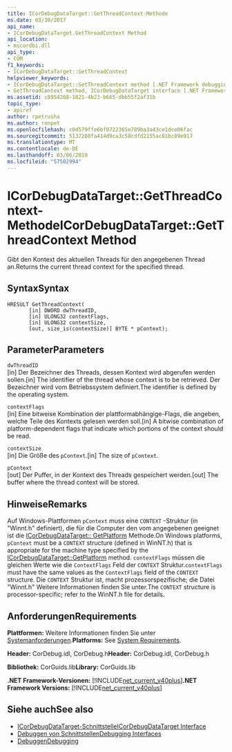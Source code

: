 ```yaml
---
title: ICorDebugDataTarget::GetThreadContext-Methode
ms.date: 03/30/2017
api_name:
- ICorDebugDataTarget.GetThreadContext Method
api_location:
- mscordbi.dll
api_type:
- COM
f1_keywords:
- ICorDebugDataTarget::GetThreadContext
helpviewer_keywords:
- ICorDebugDataTarget::GetThreadContext method [.NET Framework debugging]
- GetThreadContext method, ICorDebugDataTarget interface [.NET Framework debugging]
ms.assetid: c8954268-1821-4b23-b665-dbb55f2af31b
topic_type:
- apiref
author: rpetrusha
ms.author: ronpet
ms.openlocfilehash: c0d579ffe6bf0722365e789ba3a43ce1dce06fac
ms.sourcegitcommit: 5137208fa414d9ca3c58cdfd2155ac81bc89e917
ms.translationtype: MT
ms.contentlocale: de-DE
ms.lasthandoff: 03/06/2019
ms.locfileid: "57502994"
---
```

# <a name="icordebugdatatargetgetthreadcontext-method"></a><span data-ttu-id="e5cab-102">ICorDebugDataTarget::GetThreadContext-Methode</span><span class="sxs-lookup"><span data-stu-id="e5cab-102">ICorDebugDataTarget::GetThreadContext Method</span></span>
<span data-ttu-id="e5cab-103">Gibt den Kontext des aktuellen Threads für den angegebenen Thread an.</span><span class="sxs-lookup"><span data-stu-id="e5cab-103">Returns the current thread context for the specified thread.</span></span>  
  
## <a name="syntax"></a><span data-ttu-id="e5cab-104">Syntax</span><span class="sxs-lookup"><span data-stu-id="e5cab-104">Syntax</span></span>  
  
```  
HRESULT GetThreadContext(  
       [in] DWORD dwThreadID,  
       [in] ULONG32 contextFlags,  
       [in] ULONG32 contextSize,  
       [out, size_is(contextSize)] BYTE * pContext);  
```  
  
## <a name="parameters"></a><span data-ttu-id="e5cab-105">Parameter</span><span class="sxs-lookup"><span data-stu-id="e5cab-105">Parameters</span></span>  
 `dwThreadID`  
 <span data-ttu-id="e5cab-106">[in] Der Bezeichner des Threads, dessen Kontext wird abgerufen werden sollen.</span><span class="sxs-lookup"><span data-stu-id="e5cab-106">[in] The identifier of the thread whose context is to be retrieved.</span></span> <span data-ttu-id="e5cab-107">Der Bezeichner wird vom Betriebssystem definiert.</span><span class="sxs-lookup"><span data-stu-id="e5cab-107">The identifier is defined by the operating system.</span></span>  
  
 `contextFlags`  
 <span data-ttu-id="e5cab-108">[in] Eine bitweise Kombination der plattformabhängige-Flags, die angeben, welche Teile des Kontexts gelesen werden soll.</span><span class="sxs-lookup"><span data-stu-id="e5cab-108">[in] A bitwise combination of platform-dependent flags that indicate which portions of the context should be read.</span></span>  
  
 `contextSize`  
 <span data-ttu-id="e5cab-109">[in] Die Größe des `pContext`.</span><span class="sxs-lookup"><span data-stu-id="e5cab-109">[in] The size of `pContext`.</span></span>  
  
 `pContext`  
 <span data-ttu-id="e5cab-110">[out] Der Puffer, in der Kontext des Threads gespeichert werden.</span><span class="sxs-lookup"><span data-stu-id="e5cab-110">[out] The buffer where the thread context will be stored.</span></span>  
  
## <a name="remarks"></a><span data-ttu-id="e5cab-111">Hinweise</span><span class="sxs-lookup"><span data-stu-id="e5cab-111">Remarks</span></span>  
 <span data-ttu-id="e5cab-112">Auf Windows-Plattformen `pContext` muss eine `CONTEXT` -Struktur (in "Winnt.h" definiert), die für die Computer den vom angegebenen geeignet ist die [ICorDebugDataTarget:: GetPlatform](../../../../docs/framework/unmanaged-api/debugging/icordebugdatatarget-getplatform-method.md) Methode.</span><span class="sxs-lookup"><span data-stu-id="e5cab-112">On Windows platforms, `pContext` must be a `CONTEXT` structure (defined in WinNT.h) that is appropriate for the machine type specified by the [ICorDebugDataTarget::GetPlatform](../../../../docs/framework/unmanaged-api/debugging/icordebugdatatarget-getplatform-method.md) method.</span></span> <span data-ttu-id="e5cab-113">`contextFlags` müssen die gleichen Werte wie die `ContextFlags` Feld der `CONTEXT` Struktur.</span><span class="sxs-lookup"><span data-stu-id="e5cab-113">`contextFlags` must have the same values as the `ContextFlags` field of the `CONTEXT` structure.</span></span> <span data-ttu-id="e5cab-114">Die `CONTEXT` Struktur ist, macht prozessorspezifische; die Datei "Winnt.h" Weitere Informationen finden Sie unter.</span><span class="sxs-lookup"><span data-stu-id="e5cab-114">The `CONTEXT` structure is processor-specific; refer to the WinNT.h file for details.</span></span>  
  
## <a name="requirements"></a><span data-ttu-id="e5cab-115">Anforderungen</span><span class="sxs-lookup"><span data-stu-id="e5cab-115">Requirements</span></span>  
 <span data-ttu-id="e5cab-116">**Plattformen:** Weitere Informationen finden Sie unter [Systemanforderungen](../../../../docs/framework/get-started/system-requirements.md).</span><span class="sxs-lookup"><span data-stu-id="e5cab-116">**Platforms:** See [System Requirements](../../../../docs/framework/get-started/system-requirements.md).</span></span>  
  
 <span data-ttu-id="e5cab-117">**Header:** CorDebug.idl, CorDebug.h</span><span class="sxs-lookup"><span data-stu-id="e5cab-117">**Header:** CorDebug.idl, CorDebug.h</span></span>  
  
 <span data-ttu-id="e5cab-118">**Bibliothek:** CorGuids.lib</span><span class="sxs-lookup"><span data-stu-id="e5cab-118">**Library:** CorGuids.lib</span></span>  
  
 <span data-ttu-id="e5cab-119">**.NET Framework-Versionen:** [!INCLUDE[net_current_v40plus](../../../../includes/net-current-v40plus-md.md)]</span><span class="sxs-lookup"><span data-stu-id="e5cab-119">**.NET Framework Versions:** [!INCLUDE[net_current_v40plus](../../../../includes/net-current-v40plus-md.md)]</span></span>  
  
## <a name="see-also"></a><span data-ttu-id="e5cab-120">Siehe auch</span><span class="sxs-lookup"><span data-stu-id="e5cab-120">See also</span></span>
- [<span data-ttu-id="e5cab-121">ICorDebugDataTarget-Schnittstelle</span><span class="sxs-lookup"><span data-stu-id="e5cab-121">ICorDebugDataTarget Interface</span></span>](../../../../docs/framework/unmanaged-api/debugging/icordebugdatatarget-interface.md)
- [<span data-ttu-id="e5cab-122">Debuggen von Schnittstellen</span><span class="sxs-lookup"><span data-stu-id="e5cab-122">Debugging Interfaces</span></span>](../../../../docs/framework/unmanaged-api/debugging/debugging-interfaces.md)
- [<span data-ttu-id="e5cab-123">Debuggen</span><span class="sxs-lookup"><span data-stu-id="e5cab-123">Debugging</span></span>](../../../../docs/framework/unmanaged-api/debugging/index.md)
